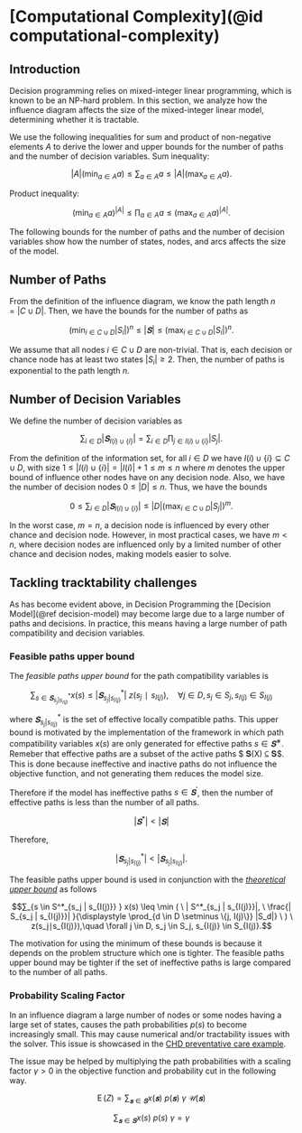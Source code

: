 # [Computational Complexity](@id computational-complexity)
## Introduction
Decision programming relies on mixed-integer linear programming, which is known to be an NP-hard problem. In this section, we analyze how the influence diagram affects the size of the mixed-integer linear model, determining whether it is tractable.

We use the following inequalities for sum and product of non-negative elements $A$ to derive the lower and upper bounds for the number of paths and the number of decision variables. Sum inequality:

$$|A| \left(\min_{a∈A} a\right) ≤ ∑_{a∈A} a ≤ |A| \left(\max_{a∈A} a\right).$$

Product inequality:

$$\left(\min_{a∈A} a\right)^{|A|} ≤ ∏_{a∈A} a ≤ \left(\max_{a∈A} a\right)^{|A|}.$$

The following bounds for the number of paths and the number of decision variables show how the number of states, nodes, and arcs affects the size of the model.


## Number of Paths
From the definition of the influence diagram, we know the path length $n=|C∪D|.$ Then, we have the bounds for the number of paths as

$$\left(\min_{i∈C∪D} |S_i|\right)^n ≤ |𝐒| ≤ \left(\max_{i∈C∪D} |S_i|\right)^n.$$

We assume that all nodes $i∈C∪D$ are non-trivial. That is, each decision or chance node has at least two states $|S_i|≥2.$ Then, the number of paths is exponential to the path length $n.$


## Number of Decision Variables
We define the number of decision variables as

$$∑_{i∈D}|𝐒_{I(i)∪\{i\}}| = ∑_{i∈D} ∏_{j∈I(i)∪\{i\}}|S_j|.$$

From the definition of the information set, for all $i∈D$ we have $I(i)∪\{i\}⊆C∪D,$ with size $1≤|I(i)∪\{i\}|=|I(i)|+1≤m≤n$ where $m$ denotes the upper bound of influence other nodes have on any decision node. Also, we have the number of decision nodes $0≤|D|≤n.$ Thus, we have the bounds

$$0 ≤ ∑_{i∈D}|𝐒_{I(i)∪\{i\}}| ≤ |D| \left(\max_{i∈C∪D} |S_j|\right)^{m}.$$

In the worst case, $m=n$, a decision node is influenced by every other chance and decision node. However, in most practical cases, we have $m < n,$ where decision nodes are influenced only by a limited number of other chance and decision nodes, making models easier to solve.

## Tackling tracktability challenges 

As has become evident above, in Decision Programming the [Decision Model](@ref decision-model) may become large due to a large number of paths and decisions. In practice, this means having a large number of path compatibility and decision variables.

### Feasible paths upper bound
The *feasible paths upper bound* for the path compatibility variables is 

$$∑_{s \in 𝐒^*_{s_j | s_{I(j)}} } x(s) \leq  | 𝐒^*_{s_j | s_{I(j)}}| \ z(s_j∣s_{I(j)}),\quad \forall j \in D, s_j \in S_j, s_{I(j)} \in S_{I(j)} $$

where $𝐒^*_{s_j | s_{I(j)}}$ is the set of effective locally compatible paths. This upper bound is motivated by the implementation of the framework in which path compatibility variables $x(s)$ are only generated for effective paths $s \in 𝐒^∗$. Remeber that effective paths are a subset of the active paths $ 𝐒(X) ⊆ 𝐒$. This is done because ineffective and inactive paths do not influence the objective function, and not generating them reduces the model size.

Therefore if the model has ineffective paths $s \in 𝐒^′$, then the number of effective paths is less than the number of all paths.

$$ |𝐒^*| < |𝐒|$$

Therefore,

$$ |𝐒^*_{s_j | s_{I(j)}} | < | 𝐒_{s_j | s_{I(j)}}| .$$

The feasible paths upper bound is used in conjunction with the [*theoretical upper bound*]() as follows 

$$∑_{s \in S^*_{s_j | s_{I(j)}} } x(s) \leq \min ( \ | S^*_{s_j | s_{I(j)}}|, \ \frac{| S_{s_j | s_{I(j)}}| }{\displaystyle  \prod_{d \in D \setminus \{j, I(j)\}} |S_d|} \ ) \ z(s_j∣s_{I(j)}),\quad \forall j \in D, s_j \in S_j, s_{I(j)} \in S_{I(j)}.$$

The motivation for using the minimum of these bounds is because it depends on the problem structure which one is tighter. The feasible paths upper bound may be tighter if the set of ineffective paths is large compared to the number of all paths.


### Probability Scaling Factor
In an influence diagram a large number of nodes or some nodes having a large set of states, causes the path probabilities $p(s)$ to become increasingly small. This may cause numerical and/or tractability issues with the solver. This issue is showcased in the [CHD preventative care example](../examples/CHD_preventative_care.md).

The issue may be helped by multiplying the path probabilities with a scaling factor $\gamma > 0$ in the objective function and probability cut in the following way.


$$\operatorname{E}(Z) = ∑_{𝐬∈𝐒} x(𝐬) \ p(𝐬) \ \gamma \ \mathcal{U}(𝐬)$$

$$∑_{𝐬∈𝐒}x(s) \ p(s) \ \gamma = \gamma $$